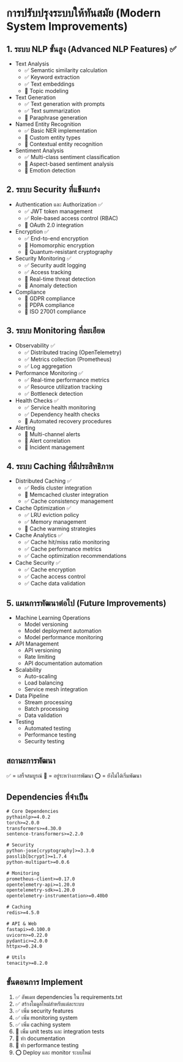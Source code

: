 # การปรับปรุงระบบให้ทันสมัย (Modern System Improvements)

## 1. ระบบ NLP ขั้นสูง (Advanced NLP Features) ✅
- Text Analysis
  - ✅ Semantic similarity calculation
  - ✅ Keyword extraction
  - ✅ Text embeddings
  - 🔄 Topic modeling
- Text Generation
  - ✅ Text generation with prompts
  - ✅ Text summarization
  - 🔄 Paraphrase generation
- Named Entity Recognition
  - ✅ Basic NER implementation
  - 🔄 Custom entity types
  - 🔄 Contextual entity recognition
- Sentiment Analysis
  - ✅ Multi-class sentiment classification
  - 🔄 Aspect-based sentiment analysis
  - 🔄 Emotion detection

## 2. ระบบ Security ที่แข็งแกร่ง
- Authentication และ Authorization ✅
  - ✅ JWT token management
  - ✅ Role-based access control (RBAC)
  - 🔄 OAuth 2.0 integration
- Encryption ✅
  - ✅ End-to-end encryption
  - 🔄 Homomorphic encryption
  - 🔄 Quantum-resistant cryptography
- Security Monitoring ✅
  - ✅ Security audit logging
  - ✅ Access tracking
  - 🔄 Real-time threat detection
  - 🔄 Anomaly detection
- Compliance
  - 🔄 GDPR compliance
  - 🔄 PDPA compliance
  - 🔄 ISO 27001 compliance

## 3. ระบบ Monitoring ที่ละเอียด
- Observability ✅
  - ✅ Distributed tracing (OpenTelemetry)
  - ✅ Metrics collection (Prometheus)
  - ✅ Log aggregation
- Performance Monitoring ✅
  - ✅ Real-time performance metrics
  - ✅ Resource utilization tracking
  - ✅ Bottleneck detection
- Health Checks ✅
  - ✅ Service health monitoring
  - ✅ Dependency health checks
  - 🔄 Automated recovery procedures
- Alerting
  - 🔄 Multi-channel alerts
  - 🔄 Alert correlation
  - 🔄 Incident management

## 4. ระบบ Caching ที่มีประสิทธิภาพ
- Distributed Caching ✅
  - ✅ Redis cluster integration
  - 🔄 Memcached cluster integration
  - ✅ Cache consistency management
- Cache Optimization ✅
  - ✅ LRU eviction policy
  - ✅ Memory management
  - 🔄 Cache warming strategies
- Cache Analytics ✅
  - ✅ Cache hit/miss ratio monitoring
  - ✅ Cache performance metrics
  - ✅ Cache optimization recommendations
- Cache Security ✅
  - ✅ Cache encryption
  - ✅ Cache access control
  - ✅ Cache data validation

## 5. แผนการพัฒนาต่อไป (Future Improvements)
- Machine Learning Operations
  - Model versioning
  - Model deployment automation
  - Model performance monitoring
- API Management
  - API versioning
  - Rate limiting
  - API documentation automation
- Scalability
  - Auto-scaling
  - Load balancing
  - Service mesh integration
- Data Pipeline
  - Stream processing
  - Batch processing
  - Data validation
- Testing
  - Automated testing
  - Performance testing
  - Security testing

## สถานะการพัฒนา
✅ = เสร็จสมบูรณ์
🔄 = อยู่ระหว่างการพัฒนา
⭕ = ยังไม่ได้เริ่มพัฒนา

## Dependencies ที่จำเป็น
```txt
# Core Dependencies
pythainlp>=4.0.2
torch>=2.0.0
transformers>=4.30.0
sentence-transformers>=2.2.0

# Security
python-jose[cryptography]>=3.3.0
passlib[bcrypt]>=1.7.4
python-multipart>=0.0.6

# Monitoring
prometheus-client>=0.17.0
opentelemetry-api>=1.20.0
opentelemetry-sdk>=1.20.0
opentelemetry-instrumentation>=0.40b0

# Caching
redis>=4.5.0

# API & Web
fastapi>=0.100.0
uvicorn>=0.22.0
pydantic>=2.0.0
httpx>=0.24.0

# Utils
tenacity>=8.2.0
```

## ขั้นตอนการ Implement
1. ✅ อัพเดท dependencies ใน requirements.txt
2. ✅ สร้างโมดูลใหม่สำหรับแต่ละระบบ
3. ✅ เพิ่ม security features
4. ✅ เพิ่ม monitoring system
5. ✅ เพิ่ม caching system
6. 🔄 เพิ่ม unit tests และ integration tests
7. 🔄 ทำ documentation
8. 🔄 ทำ performance testing
9. ⭕ Deploy และ monitor ระบบใหม่ 